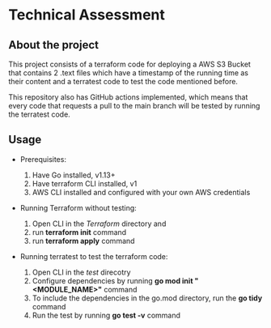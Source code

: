 # **Technical Assessment**

## About the project

This project consists of a terraform code for deploying a AWS S3 Bucket that contains 2 .text files which have a timestamp of the running time as their content and a terratest code to test the code mentioned before.

This repository also has GitHub actions implemented, which means that every code that requests a pull to the main branch will be tested by running the terratest code.

## Usage
  
  * Prerequisites:
    1. Have Go installed, v1.13+
    2. Have terraform CLI installed, v1
    3. AWS CLI installed and configured with your own AWS credentials

  * Running Terraform without testing:
    1. Open CLI in the *Terraform* directory and 
    2. run **terraform init** command
    3. run **terraform apply** command

  * Running terratest to test the terraform code:
    1. Open CLI in the *test* direcotry 
    2. Configure dependencies by running **go mod init "<MODULE_NAME>"** command
    3. To include the dependencies in the go.mod directory, run the **go tidy** command
    4. Run the test by running **go test -v** command

